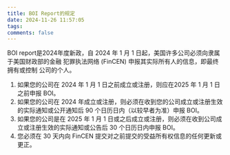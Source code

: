 ```yaml
---
title: BOI Report的规定
date: 2024-11-26 11:57:05
tags:
comments: false
---
```


BOI report是2024年度新政，自 2024 年 1 月 1 日起，美国许多公司必须向隶属于美国财政部的金融 犯罪执法网络 (FinCEN) 申报其实际所有人的信息，即最终拥有或控制 公司的个人。

1. 如果您的公司在 2024 年 1 月 1 日之前成立或注册，则应在2025 年 1 月 1 日之前申报 BOI。
2. 如果您的公司在 2024 年成立或注册，则必须在收到您的公司成立或注册生效的实际通知或公开通知后 90 个日历日内（以较早者为准）申报 BOI。
3. 如果您的公司是在 2025 年 1 月 1 日或之后成立或注册，则必须在收到公司成立或注册生效的实际通知或公告后 30 个日历日内申报 BOI。
4. 您必须在 30 天内向 FinCEN 提交对之前提交的受益所有权信息的任何更新或更正。